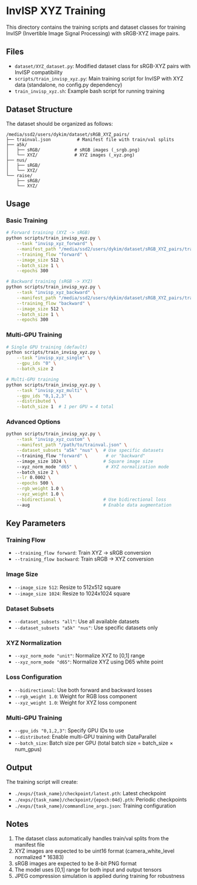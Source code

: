 # InvISP XYZ Training

This directory contains the training scripts and dataset classes for training InvISP (Invertible Image Signal Processing) with sRGB-XYZ image pairs.

## Files

- `dataset/XYZ_dataset.py`: Modified dataset class for sRGB-XYZ pairs with InvISP compatibility
- `scripts/train_invisp_xyz.py`: Main training script for InvISP with XYZ data (standalone, no config.py dependency)
- `train_invisp_xyz.sh`: Example bash script for running training

## Dataset Structure

The dataset should be organized as follows:
```
/media/ssd2/users/dykim/dataset/sRGB_XYZ_pairs/
├── trainval.json          # Manifest file with train/val splits
├── a5k/
│   ├── sRGB/             # sRGB images (_srgb.png)
│   └── XYZ/              # XYZ images (_xyz.png)
├── nus/
│   ├── sRGB/
│   └── XYZ/
└── raise/
    ├── sRGB/
    └── XYZ/
```

## Usage

### Basic Training

```bash
# Forward training (XYZ -> sRGB)
python scripts/train_invisp_xyz.py \
    --task "invisp_xyz_forward" \
    --manifest_path "/media/ssd2/users/dykim/dataset/sRGB_XYZ_pairs/trainval.json" \
    --training_flow "forward" \
    --image_size 512 \
    --batch_size 1 \
    --epochs 300

# Backward training (sRGB -> XYZ)
python scripts/train_invisp_xyz.py \
    --task "invisp_xyz_backward" \
    --manifest_path "/media/ssd2/users/dykim/dataset/sRGB_XYZ_pairs/trainval.json" \
    --training_flow "backward" \
    --image_size 512 \
    --batch_size 1 \
    --epochs 300
```

### Multi-GPU Training

```bash
# Single GPU training (default)
python scripts/train_invisp_xyz.py \
    --task "invisp_xyz_single" \
    --gpu_ids "0" \
    --batch_size 2

# Multi-GPU training
python scripts/train_invisp_xyz.py \
    --task "invisp_xyz_multi" \
    --gpu_ids "0,1,2,3" \
    --distributed \
    --batch_size 1  # 1 per GPU = 4 total
```

### Advanced Options

```bash
python scripts/train_invisp_xyz.py \
    --task "invisp_xyz_custom" \
    --manifest_path "/path/to/trainval.json" \
    --dataset_subsets "a5k" "nus" \  # Use specific datasets
    --training_flow "forward" \       # or "backward"
    --image_size 1024 \              # Square image size
    --xyz_norm_mode "d65" \           # XYZ normalization mode
    --batch_size 2 \
    --lr 0.0002 \
    --epochs 500 \
    --rgb_weight 1.0 \
    --xyz_weight 1.0 \
    --bidirectional \                # Use bidirectional loss
    --aug                            # Enable data augmentation
```

## Key Parameters

### Training Flow
- `--training_flow forward`: Train XYZ -> sRGB conversion
- `--training_flow backward`: Train sRGB -> XYZ conversion

### Image Size
- `--image_size 512`: Resize to 512x512 square
- `--image_size 1024`: Resize to 1024x1024 square

### Dataset Subsets
- `--dataset_subsets "all"`: Use all available datasets
- `--dataset_subsets "a5k" "nus"`: Use specific datasets only

### XYZ Normalization
- `--xyz_norm_mode "unit"`: Normalize XYZ to [0,1] range
- `--xyz_norm_mode "d65"`: Normalize XYZ using D65 white point

### Loss Configuration
- `--bidirectional`: Use both forward and backward losses
- `--rgb_weight 1.0`: Weight for RGB loss component
- `--xyz_weight 1.0`: Weight for XYZ loss component

### Multi-GPU Training
- `--gpu_ids "0,1,2,3"`: Specify GPU IDs to use
- `--distributed`: Enable multi-GPU training with DataParallel
- `--batch_size`: Batch size per GPU (total batch size = batch_size × num_gpus)

## Output

The training script will create:
- `./exps/{task_name}/checkpoint/latest.pth`: Latest checkpoint
- `./exps/{task_name}/checkpoint/{epoch:04d}.pth`: Periodic checkpoints
- `./exps/{task_name}/commandline_args.json`: Training configuration

## Notes

1. The dataset class automatically handles train/val splits from the manifest file
2. XYZ images are expected to be uint16 format (camera_white_level normalized * 16383)
3. sRGB images are expected to be 8-bit PNG format
4. The model uses [0,1] range for both input and output tensors
5. JPEG compression simulation is applied during training for robustness
